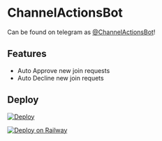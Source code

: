 # ChannelActionsBot

Can be found on telegram as [@ChannelActionsBot](https://t.me/ChannelActionsBot)!


## Features

- Auto Approve new join requests
- Auto Decline new join requets

## Deploy

[![Deploy](https://www.herokucdn.com/deploy/button.svg)](https://heroku.com/deploy?template=https://github.com/Aadhi000/autto)

[![Deploy on Railway](https://railway.app/button.svg)](https://railway.app/new/template?template=https%3A%2F%2Fgithub.com%2Fxditya%2FChannelActionsBot&plugins=redis&envs=BOT_TOKEN%2COWNERS&BOT_TOKENDesc=Bot+token%2C+from+%40BotFather&OWNERSDesc=User+IDs+of+users+who+own+the+bot%2C+split+by+space.&referralCode=xditya)

